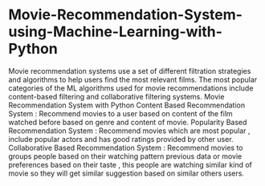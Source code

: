 # Movie-Recommendation-System-using-Machine-Learning-with-Python
Movie recommendation systems use a set of different filtration strategies and algorithms to help users find the most relevant films. The most popular categories of the ML algorithms used for movie recommendations include content-based filtering and collaborative filtering systems. 
Movie Recommendation System with Python
Content Based Recommendation System : Recommend movies to a user based on content of the film watched before based on genre and content of movie. 
Popularity Based Recommendation System : Recommend movies which are most popular , include popular actors and has good ratings provided by other user.
Collaborative Based Recommendation System : Recommend movies  to groups people based on their watching pattern previous data or movie preferences based on their taste  , this people are watching similar kind of movie so they will get similar suggestion based on similar  others users.

